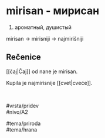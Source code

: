 # mirisan - мирисан

1. ароматный, душистый  

mirisan → mirisniji → najmirišniji  

## Rečenice

[[čaj|Čaj]] od nane je mirisan.  

Kupila je najmirisnije [[cvet|cveće]].  

<br>

#vrsta/pridev  
#nivo/A2  

#tema/priroda  
#tema/hrana  
